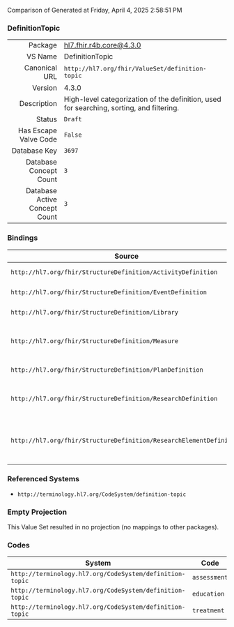 Comparison of 
Generated at Friday, April 4, 2025 2:58:51 PM

### DefinitionTopic

|      |     |
| ---: | --- |
| Package | hl7.fhir.r4b.core@4.3.0 |
| VS Name | DefinitionTopic |
| Canonical URL | `http://hl7.org/fhir/ValueSet/definition-topic` |
| Version | 4.3.0 |
| Description | High-level categorization of the definition, used for searching, sorting, and filtering. |
| Status | `Draft` |
| Has Escape Valve Code | `False` |
| Database Key | `3697` |
| Database Concept Count | `3` |
| Database Active Concept Count | `3` |
### Bindings

| Source | Element | Binding | Strength | Element Short |
| ------ | ------- | ------- | -------- | ------------- |
| `http://hl7.org/fhir/StructureDefinition/ActivityDefinition` | `ActivityDefinition.topic` | `http://hl7.org/fhir/ValueSet/definition-topic` | `Example` | E.g. Education, Treatment, Assessment, etc. |
| `http://hl7.org/fhir/StructureDefinition/EventDefinition` | `EventDefinition.topic` | `http://hl7.org/fhir/ValueSet/definition-topic` | `Example` | E.g. Education, Treatment, Assessment, etc. |
| `http://hl7.org/fhir/StructureDefinition/Library` | `Library.topic` | `http://hl7.org/fhir/ValueSet/definition-topic` | `Example` | E.g. Education, Treatment, Assessment, etc. |
| `http://hl7.org/fhir/StructureDefinition/Measure` | `Measure.topic` | `http://hl7.org/fhir/ValueSet/definition-topic` | `Example` | The category of the measure, such as Education, Treatment, Assessment, etc. |
| `http://hl7.org/fhir/StructureDefinition/PlanDefinition` | `PlanDefinition.topic` | `http://hl7.org/fhir/ValueSet/definition-topic` | `Example` | E.g. Education, Treatment, Assessment |
| `http://hl7.org/fhir/StructureDefinition/ResearchDefinition` | `ResearchDefinition.topic` | `http://hl7.org/fhir/ValueSet/definition-topic` | `Example` | The category of the ResearchDefinition, such as Education, Treatment, Assessment, etc. |
| `http://hl7.org/fhir/StructureDefinition/ResearchElementDefinition` | `ResearchElementDefinition.topic` | `http://hl7.org/fhir/ValueSet/definition-topic` | `Example` | The category of the ResearchElementDefinition, such as Education, Treatment, Assessment, etc. |

### Referenced Systems

* `http://terminology.hl7.org/CodeSystem/definition-topic`
### Empty Projection

This Value Set resulted in no projection (no mappings to other packages).

### Codes

| System | Code | Display |
| ------ | ---- | ------- |
| `http://terminology.hl7.org/CodeSystem/definition-topic` | `assessment` | Assessment |
| `http://terminology.hl7.org/CodeSystem/definition-topic` | `education` | Education |
| `http://terminology.hl7.org/CodeSystem/definition-topic` | `treatment` | Treatment |

